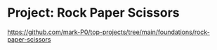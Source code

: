 # Project: Rock Paper Scissors

https://github.com/mark-P0/top-projects/tree/main/foundations/rock-paper-scissors
